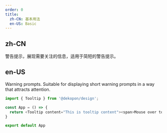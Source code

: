 ```yaml
---
order: 0
title:
  zh-CN: 基本用法
  en-US: Basic
---
```


## zh-CN

警告提示，展现需要关注的信息，适用于简短的警告提示。

## en-US

Warning prompts. Suitable for displaying short warning prompts in a way that attracts attention.

```js
import { Tooltip } from '@dekopon/design';

const App = () => {
  return <Tooltip content="This is tooltip content"><span>Mouse over to display tooltip</span></Tooltip>
}

export default App
```
